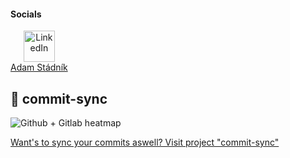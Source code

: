 <h4>Socials</h4>

<div style="display: flex; gap: 40px; align-items: center;">
  <a href="https://www.linkedin.com/in/adam-stádník-271280218/" target="_blank" style="text-align: center; display: inline-block;">
    <img src="https://img.icons8.com/color/48/linkedin.png" alt="LinkedIn" height="50" />
    <div style="font-size: 14px;">Adam Stádník</div>
  </a>
</div>

[yeah]: # 

<h2>🔗 commit-sync</h2>

![Github + Gitlab heatmap](https://commit-sync.vercel.app/api/heatmap?github=Adam014&gitlab=adam.stadnik&mode=dark&bg=%0d1117)

<a href="commit-sync.vercel.appc">Want's to sync your commits aswell? Visit project "commit-sync"</a>
